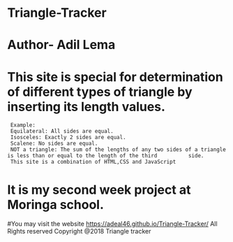 # Triangle-Tracker
# Author- Adil Lema
# This site is special for determination of different types of triangle by inserting its length values.
     Example:
     Equilateral: All sides are equal.
     Isosceles: Exactly 2 sides are equal.
     Scalene: No sides are equal.
     NOT a triangle: The sum of the lengths of any two sides of a triangle is less than or equal to the length of the third          side.
     This site is a combination of HTML,CSS and JavaScript

# It is my second week project at Moringa school.
#You may visit the website https://adeal46.github.io/Triangle-Tracker/
 All Rights reserved
 Copyright @2018 Triangle tracker
